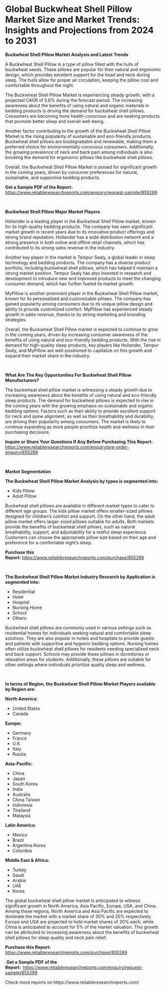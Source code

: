 <p><h1>Global Buckwheat Shell Pillow Market Size and Market Trends: Insights and Projections from 2024 to 2031</h1></p><p><strong>Buckwheat Shell Pillow Market Analysis and Latest Trends</strong></p>
<p><p>A Buckwheat Shell Pillow is a type of pillow filled with the hulls of buckwheat seeds. These pillows are popular for their natural and ergonomic design, which provides excellent support for the head and neck during sleep. The hulls allow for proper air circulation, keeping the pillow cool and comfortable throughout the night.</p><p>The Buckwheat Shell Pillow Market is experiencing steady growth, with a projected CAGR of 5.6% during the forecast period. The increasing awareness about the benefits of using natural and organic materials in bedding products is driving the demand for buckwheat shell pillows. Consumers are becoming more health-conscious and are seeking products that promote better sleep and overall well-being.</p><p>Another factor contributing to the growth of the Buckwheat Shell Pillow Market is the rising popularity of sustainable and eco-friendly products. Buckwheat shell pillows are biodegradable and renewable, making them a preferred choice for environmentally-conscious consumers. Additionally, the growing prevalence of neck and back pain among individuals is also boosting the demand for ergonomic pillows like buckwheat shell pillows.</p><p>Overall, the Buckwheat Shell Pillow Market is poised for significant growth in the coming years, driven by consumer preferences for natural, sustainable, and supportive bedding products.</p></p>
<p><strong>Get a Sample PDF of the Report:&nbsp;</strong> <a href="https://www.reliableresearchreports.com/enquiry/request-sample/855289">https://www.reliableresearchreports.com/enquiry/request-sample/855289</a></p>
<p>&nbsp;</p>
<p><strong>Buckwheat Shell Pillow Major Market Players</strong></p>
<p><p>Hollander is a leading player in the Buckwheat Shell Pillow market, known for its high-quality bedding products. The company has seen significant market growth in recent years due to its innovative product offerings and strong brand reputation. Hollander has a wide distribution network and a strong presence in both online and offline retail channels, which has contributed to its strong sales revenue in the industry.</p><p>Another key player in the market is Tempur Sealy, a global leader in sleep technology and bedding products. The company has a diverse product portfolio, including buckwheat shell pillows, which has helped it maintain a strong market position. Tempur Sealy has also invested in research and development to introduce new and improved products to meet the changing consumer demand, which has further fueled its market growth.</p><p>MyPillow is another prominent player in the Buckwheat Shell Pillow market, known for its personalized and customizable pillows. The company has gained popularity among consumers due to its unique pillow design and ability to provide customized comfort. MyPillow has experienced steady growth in sales revenue, thanks to its strong marketing and branding strategies.</p><p>Overall, the Buckwheat Shell Pillow market is expected to continue to grow in the coming years, driven by increasing consumer awareness of the benefits of using natural and eco-friendly bedding products. With the rise in demand for high-quality sleep products, key players like Hollander, Tempur Sealy, and MyPillow are well-positioned to capitalize on this growth and expand their market share in the industry.</p></p>
<p>&nbsp;</p>
<p><strong>What Are The Key Opportunities For Buckwheat Shell Pillow Manufacturers?</strong></p>
<p><p>The buckwheat shell pillow market is witnessing a steady growth due to increasing awareness about the benefits of using natural and eco-friendly sleep products. The demand for buckwheat pillows is expected to rise in the coming years with the growing emphasis on sustainable and organic bedding options. Factors such as their ability to provide excellent support for neck and spine alignment, as well as their breathability and durability, are driving their popularity among consumers. The market is likely to continue expanding as more people prioritize health and wellness in their purchasing decisions.</p></p>
<p><strong>Inquire or Share Your Questions If Any Before Purchasing This Report:</strong> <a href="https://www.reliableresearchreports.com/enquiry/pre-order-enquiry/855289">https://www.reliableresearchreports.com/enquiry/pre-order-enquiry/855289</a></p>
<p>&nbsp;</p>
<p><strong>Market Segmentation</strong></p>
<p><strong>The Buckwheat Shell Pillow Market Analysis by types is segmented into:</strong></p>
<p><ul><li>Kids Pillow</li><li>Adult Pillow</li></ul></p>
<p><p>Buckwheat shell pillows are available in different market types to cater to different age groups. The kids pillow market offers smaller-sized pillows designed for children’s comfort and support. On the other hand, the adult pillow market offers larger-sized pillows suitable for adults. Both markets provide the benefits of buckwheat shell pillows, such as natural breathability, support, and adjustability for a restful sleep experience. Customers can choose the appropriate pillow size based on their age and preference for a comfortable night’s sleep.</p></p>
<p><strong>Purchase this Report:&nbsp;</strong><a href="https://www.reliableresearchreports.com/purchase/855289">https://www.reliableresearchreports.com/purchase/855289</a></p>
<p>&nbsp;</p>
<p><strong>The Buckwheat Shell Pillow Market Industry Research by Application is segmented into:</strong></p>
<p><ul><li>Residential</li><li>Hotel</li><li>Hospital</li><li>Nursing Home</li><li>School</li><li>Others</li></ul></p>
<p><p>Buckwheat shell pillows are commonly used in various settings such as residential homes for individuals seeking natural and comfortable sleep solutions. They are also popular in hotels and hospitals to provide guests and patients with supportive and hygienic bedding options. Nursing homes often utilize buckwheat shell pillows for residents needing specialized neck and back support. Schools may provide these pillows in dormitories or relaxation areas for students. Additionally, these pillows are suitable for other settings where individuals prioritize quality sleep and wellness.</p></p>
<p>&nbsp;</p>
<p><strong>In terms of Region, the Buckwheat Shell Pillow Market Players available by Region are:</strong></p>
<p>
    <p> <strong> North America: </strong>
        <ul>
            <li>United States</li>
            <li>Canada</li>
        </ul>
        </p> 
    <p> <strong> Europe: </strong>
        <ul>
            <li>Germany</li>
            <li>France</li>
            <li>U.K.</li>
            <li>Italy</li>
            <li>Russia</li>
        </ul>
        </p> 
    <p> <strong> Asia-Pacific: </strong>
        <ul>
            <li>China</li>
            <li>Japan</li>
            <li>South Korea</li>
            <li>India</li>
            <li>Australia</li>
            <li>China Taiwan</li>
            <li>Indonesia</li>
            <li>Thailand</li>
            <li>Malaysia</li>
        </ul>
        </p> 
    <p> <strong> Latin America: </strong>
        <ul>
            <li>Mexico</li>
            <li>Brazil</li>
            <li>Argentina Korea</li>
            <li>Colombia</li>
        </ul>
        </p> 
    <p> <strong> Middle East & Africa: </strong>
        <ul>
            <li>Turkey</li>
            <li>Saudi</li>
            <li>Arabia</li>
            <li>UAE</li>
            <li>Korea</li>
        </ul>
    </p>
    </p>
<p><p>The global buckwheat shell pillow market is anticipated to witness significant growth in North America, Asia Pacific, Europe, USA, and China. Among these regions, North America and Asia Pacific are expected to dominate the market with a market share of 30% and 25% respectively. Europe and USA are projected to hold market shares of 20% each, while China is anticipated to account for 5% of the market valuation. This growth can be attributed to increasing awareness about the benefits of buckwheat shell pillows for sleep quality and neck pain relief.</p></p>
<p><strong>Purchase this Report: </strong><a href="https://www.reliableresearchreports.com/purchase/855289">https://www.reliableresearchreports.com/purchase/855289</a></p>
<p>&nbsp;<strong>Get a Sample PDF of the Report:&nbsp;&nbsp;</strong><a href="https://www.reliableresearchreports.com/enquiry/request-sample/855289">https://www.reliableresearchreports.com/enquiry/request-sample/855289</a></p>
<p><strong></strong></p>
<p>Check more reports on https://www.reliableresearchreports.com/</p>